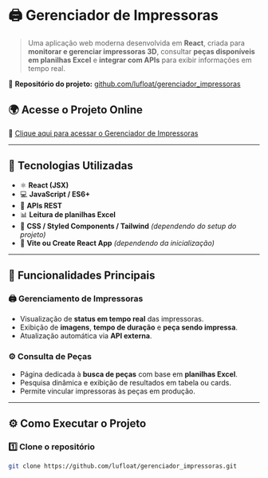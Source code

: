 # 🖨️ Gerenciador de Impressoras

> Uma aplicação web moderna desenvolvida em **React**, criada para **monitorar e gerenciar impressoras 3D**, consultar **peças disponíveis em planilhas Excel** e **integrar com APIs** para exibir informações em tempo real.

🔗 **Repositório do projeto:** [github.com/lufloat/gerenciador_impressoras](https://github.com/lufloat/gerenciador_impressoras)

## 🌍 Acesse o Projeto Online

🔗 [Clique aqui para acessar o Gerenciador de Impressoras](https://gerenciador-impressoras.vercel.app)


---

## 🚀 Tecnologias Utilizadas

- ⚛️ **React (JSX)**
- 💻 **JavaScript / ES6+**
- 📡 **APIs REST**
- 📊 **Leitura de planilhas Excel**
- 🎨 **CSS / Styled Components / Tailwind** *(dependendo do setup do projeto)*
- 🔧 **Vite ou Create React App** *(dependendo da inicialização)*

---

## 🧩 Funcionalidades Principais

### 🖨️ Gerenciamento de Impressoras
- Visualização de **status em tempo real** das impressoras.  
- Exibição de **imagens**, **tempo de duração** e **peça sendo impressa**.  
- Atualização automática via **API externa**.  

### ⚙️ Consulta de Peças
- Página dedicada à **busca de peças** com base em **planilhas Excel**.  
- Pesquisa dinâmica e exibição de resultados em tabela ou cards.  
- Permite vincular impressoras às peças em produção.

---

## ⚙️ Como Executar o Projeto

### 1️⃣ Clone o repositório
```bash
git clone https://github.com/lufloat/gerenciador_impressoras.git
